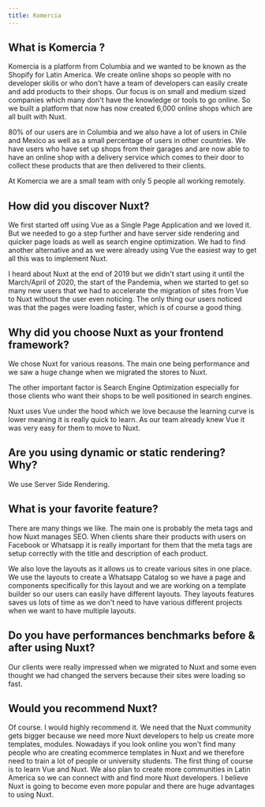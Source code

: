 ```yaml
---
title: Komercia
---
```


## What is Komercia ?

Komercia is a platform from Columbia and we wanted to be known as the Shopify for Latin America. We create online shops so people with no developer skills or who don't have a team of developers can easily create and add products to their shops. Our focus is on small and medium sized companies which many don't have the knowledge or tools to go online. So we built a platform that now has now created 6,000 online shops which are all built with Nuxt.

80% of our users are in Columbia and we also have a lot of users in Chile and Mexico as well as a small percentage of users in other countries. We have users who have set up shops from their garages and are now able to have an online shop with a delivery service which comes to their door to collect these products that are then delivered to their clients.

At Komercia we are a small team with only 5 people all working remotely.

## How did you discover Nuxt?

We first started off using Vue as a Single Page Application and we loved it. But we needed to go a step further and have server side rendering and quicker page loads as well as search engine optimization. We had to find another alternative and as we were already using Vue the easiest way to get all this was to implement Nuxt.

I heard about Nuxt at the end of 2019 but we didn't start using it until the March/April of 2020, the start of the Pandemia, when we started to get so many new users that we had to accelerate the migration of sites from Vue to Nuxt without the user even noticing. The only thing our users noticed was that the pages were loading faster, which is of course a good thing.

## Why did you choose Nuxt as your frontend framework?

We chose Nuxt for various reasons. The main one being performance and we saw a huge change when we migrated the stores to Nuxt.

The other important factor is Search Engine Optimization especially for those clients who want their shops to be well positioned in search engines.

Nuxt uses Vue under the hood which we love because the learning curve is lower meaning it is really quick to learn. As our team already knew Vue it was very easy for them to move to Nuxt.

## Are you using dynamic or static rendering? Why?

We use Server Side Rendering.

## What is your favorite feature?

There are many things we like. The main one is probably the meta tags and how Nuxt manages SEO. When clients share their products with users on Facebook or Whatsapp it is really important for them that the meta tags are setup correctly with the title and description of each product.

We also love the layouts as it allows us to create various sites in one place. We use the layouts to create a Whatsapp Catalog so we have a page and components specifically for this layout and we are working on a template builder so our users can easily have different layouts. They layouts features saves us lots of time as we don't need to have various different projects when we want to have multiple layouts.

## Do you have performances benchmarks before & after using Nuxt?

Our clients were really impressed when we migrated to Nuxt and some even thought we had changed the servers because their sites were loading so fast.

## Would you recommend Nuxt?

Of course. I would highly recommend it. We need that the Nuxt community gets bigger because we need more Nuxt developers to help us create more templates, modules. Nowadays if you look online you won't find many people who are creating ecommerce templates in Nuxt and we therefore need to train a lot of people or university students. The first thing of course is to learn Vue and Nuxt. We also plan to create more communities in Latin America so we can connect with and find more Nuxt developers. I believe Nuxt is going to become even more popular and there are huge advantages to using Nuxt.
